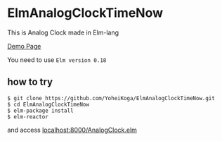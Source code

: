 # ElmAnalogClockTimeNow

This is Analog Clock made in Elm-lang

[Demo Page](https://yoheikoga.github.io/websitetest/elm-analog-clock/)

You need to use `Elm version 0.18`

## how to try

```
$ git clone https://github.com/YoheiKoga/ElmAnalogClockTimeNow.git
$ cd ElmAnalogClockTimeNow
$ elm-package install
$ elm-reactor
```

and access [localhost:8000/AnalogClock.elm](http://localhost:8000/AnalogClock.elm)